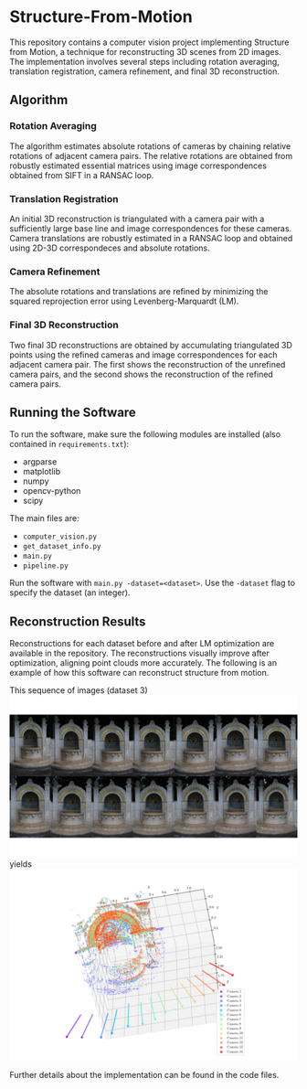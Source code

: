 # Structure-From-Motion

This repository contains a computer vision project implementing Structure from Motion, a technique for reconstructing 3D scenes from 2D images. The implementation involves several steps including rotation averaging, translation registration, camera refinement, and final 3D reconstruction.

## Algorithm

### Rotation Averaging
The algorithm estimates absolute rotations of cameras by chaining relative rotations of adjacent camera pairs. The relative rotations are obtained from robustly estimated essential matrices using image correspondences obtained from SIFT in a RANSAC loop.

### Translation Registration
An initial 3D reconstruction is triangulated with a camera pair with a sufficiently large base line and image correspondences for these cameras. Camera translations are robustly estimated in a RANSAC loop and obtained using 2D-3D correspondeces and absolute rotations.

### Camera Refinement
The absolute rotations and translations are refined by minimizing the squared reprojection error using Levenberg-Marquardt (LM).

### Final 3D Reconstruction
Two final 3D reconstructions are obtained by accumulating triangulated 3D points using the refined cameras and image correspondences for each adjacent camera pair. The first shows the reconstruction of the unrefined camera pairs, and the second shows the reconstruction of the refined camera pairs.

## Running the Software

To run the software, make sure the following modules are installed (also contained in `requirements.txt`):
- argparse
- matplotlib
- numpy
- opencv-python
- scipy

The main files are:
- `computer_vision.py`
- `get_dataset_info.py`
- `main.py`
- `pipeline.py`

Run the software with `main.py -dataset=<dataset>`. Use the `-dataset` flag to specify the dataset (an integer).

## Reconstruction Results

Reconstructions for each dataset before and after LM optimization are available in the repository. The reconstructions visually improve after optimization, aligning point clouds more accurately. The following is an example of how this software can reconstruct structure from motion.

This sequence of images (dataset 3)
![](https://github.com/erik-norlin/Structure-From-Motion/blob/main/data/4/dataset_4_joined.png?raw=true)
yields
![](https://github.com/erik-norlin/Structure-From-Motion/blob/main/reconstruction-plots/dataset_3_after_LM_lstsq.png?raw=true)

Further details about the implementation can be found in the code files.
